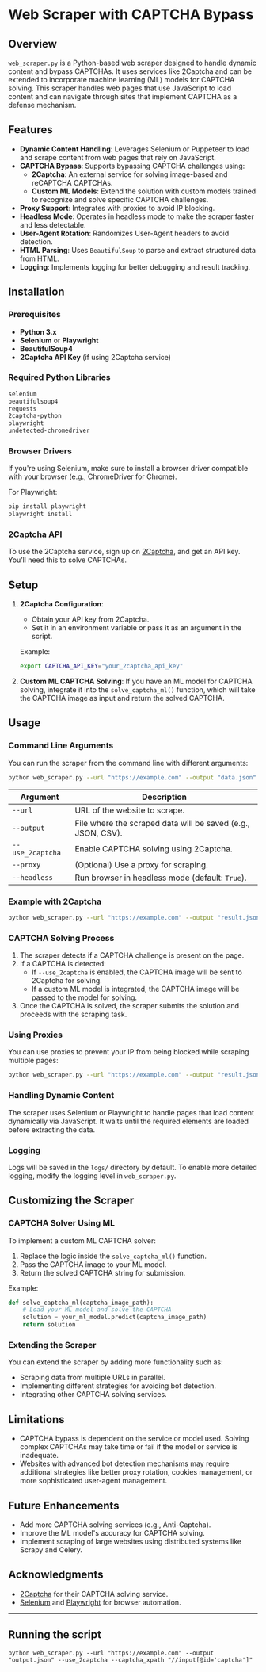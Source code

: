 # Web Scraper with CAPTCHA Bypass

## Overview
`web_scraper.py` is a Python-based web scraper designed to handle dynamic content and bypass CAPTCHAs. It uses services like 2Captcha and can be extended to incorporate machine learning (ML) models for CAPTCHA solving. This scraper handles web pages that use JavaScript to load content and can navigate through sites that implement CAPTCHA as a defense mechanism.

## Features
- **Dynamic Content Handling**: Leverages Selenium or Puppeteer to load and scrape content from web pages that rely on JavaScript.
- **CAPTCHA Bypass**: Supports bypassing CAPTCHA challenges using:
  - **2Captcha**: An external service for solving image-based and reCAPTCHA CAPTCHAs.
  - **Custom ML Models**: Extend the solution with custom models trained to recognize and solve specific CAPTCHA challenges.
- **Proxy Support**: Integrates with proxies to avoid IP blocking.
- **Headless Mode**: Operates in headless mode to make the scraper faster and less detectable.
- **User-Agent Rotation**: Randomizes User-Agent headers to avoid detection.
- **HTML Parsing**: Uses `BeautifulSoup` to parse and extract structured data from HTML.
- **Logging**: Implements logging for better debugging and result tracking.
  
## Installation

### Prerequisites
- **Python 3.x**
- **Selenium** or **Playwright**
- **BeautifulSoup4**
- **2Captcha API Key** (if using 2Captcha service)

### Required Python Libraries

```txt
selenium
beautifulsoup4
requests
2captcha-python
playwright
undetected-chromedriver
```

### Browser Drivers
If you're using Selenium, make sure to install a browser driver compatible with your browser (e.g., ChromeDriver for Chrome).

For Playwright:
```bash
pip install playwright
playwright install
```

### 2Captcha API
To use the 2Captcha service, sign up on [2Captcha](https://2captcha.com/), and get an API key. You’ll need this to solve CAPTCHAs.

## Setup

1. **2Captcha Configuration**:
   - Obtain your API key from 2Captcha.
   - Set it in an environment variable or pass it as an argument in the script.
   
   Example:
   ```bash
   export CAPTCHA_API_KEY="your_2captcha_api_key"
   ```

2. **Custom ML CAPTCHA Solving**:
   If you have an ML model for CAPTCHA solving, integrate it into the `solve_captcha_ml()` function, which will take the CAPTCHA image as input and return the solved CAPTCHA.

## Usage

### Command Line Arguments
You can run the scraper from the command line with different arguments:

```bash
python web_scraper.py --url "https://example.com" --output "data.json" --use_2captcha --proxy "http://proxy_ip:port"
```

| Argument        | Description                                                           |
|-----------------|-----------------------------------------------------------------------|
| `--url`         | URL of the website to scrape.                                         |
| `--output`      | File where the scraped data will be saved (e.g., JSON, CSV).          |
| `--use_2captcha`| Enable CAPTCHA solving using 2Captcha.                                |
| `--proxy`       | (Optional) Use a proxy for scraping.                                  |
| `--headless`    | Run browser in headless mode (default: `True`).                       |

### Example with 2Captcha
```bash
python web_scraper.py --url "https://example.com" --output "result.json" --use_2captcha --headless
```

### CAPTCHA Solving Process
1. The scraper detects if a CAPTCHA challenge is present on the page.
2. If a CAPTCHA is detected:
   - If `--use_2captcha` is enabled, the CAPTCHA image will be sent to 2Captcha for solving.
   - If a custom ML model is integrated, the CAPTCHA image will be passed to the model for solving.
3. Once the CAPTCHA is solved, the scraper submits the solution and proceeds with the scraping task.

### Using Proxies
You can use proxies to prevent your IP from being blocked while scraping multiple pages:
```bash
python web_scraper.py --url "https://example.com" --output "result.json" --proxy "http://proxy_ip:port"
```

### Handling Dynamic Content
The scraper uses Selenium or Playwright to handle pages that load content dynamically via JavaScript. It waits until the required elements are loaded before extracting the data.

### Logging
Logs will be saved in the `logs/` directory by default. To enable more detailed logging, modify the logging level in `web_scraper.py`.

## Customizing the Scraper

### CAPTCHA Solver Using ML
To implement a custom ML CAPTCHA solver:
1. Replace the logic inside the `solve_captcha_ml()` function.
2. Pass the CAPTCHA image to your ML model.
3. Return the solved CAPTCHA string for submission.

Example:
```python
def solve_captcha_ml(captcha_image_path):
    # Load your ML model and solve the CAPTCHA
    solution = your_ml_model.predict(captcha_image_path)
    return solution
```

### Extending the Scraper
You can extend the scraper by adding more functionality such as:
- Scraping data from multiple URLs in parallel.
- Implementing different strategies for avoiding bot detection.
- Integrating other CAPTCHA solving services.

## Limitations
- CAPTCHA bypass is dependent on the service or model used. Solving complex CAPTCHAs may take time or fail if the model or service is inadequate.
- Websites with advanced bot detection mechanisms may require additional strategies like better proxy rotation, cookies management, or more sophisticated user-agent management.

## Future Enhancements
- Add more CAPTCHA solving services (e.g., Anti-Captcha).
- Improve the ML model's accuracy for CAPTCHA solving.
- Implement scraping of large websites using distributed systems like Scrapy and Celery.

## Acknowledgments
- [2Captcha](https://2captcha.com) for their CAPTCHA solving service.
- [Selenium](https://www.selenium.dev/) and [Playwright](https://playwright.dev/) for browser automation.

---

## Running the script

```
python web_scraper.py --url "https://example.com" --output "output.json" --use_2captcha --captcha_xpath "//input[@id='captcha']"
```